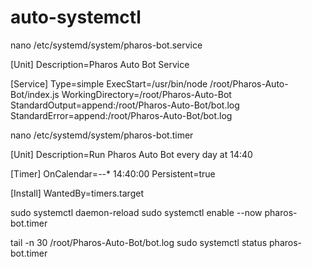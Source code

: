 # auto-systemctl


nano /etc/systemd/system/pharos-bot.service

[Unit]
Description=Pharos Auto Bot Service

[Service]
Type=simple
ExecStart=/usr/bin/node /root/Pharos-Auto-Bot/index.js
WorkingDirectory=/root/Pharos-Auto-Bot
StandardOutput=append:/root/Pharos-Auto-Bot/bot.log
StandardError=append:/root/Pharos-Auto-Bot/bot.log


nano /etc/systemd/system/pharos-bot.timer

[Unit]
Description=Run Pharos Auto Bot every day at 14:40

[Timer]
OnCalendar=*-*-* 14:40:00
Persistent=true

[Install]
WantedBy=timers.target


sudo systemctl daemon-reload
sudo systemctl enable --now pharos-bot.timer


tail -n 30 /root/Pharos-Auto-Bot/bot.log
 sudo systemctl status pharos-bot.timer
